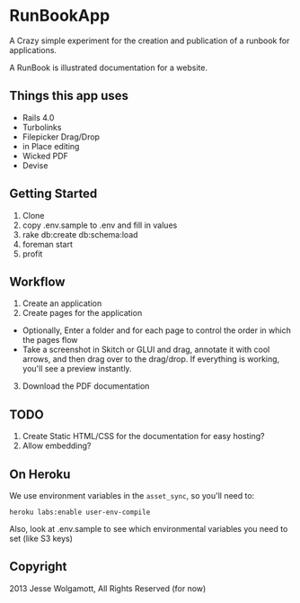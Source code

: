 RunBookApp
==========

A Crazy simple experiment for the creation and publication of a runbook for
applications.

A RunBook is illustrated documentation for a website.

Things this app uses
--------------------

* Rails 4.0
* Turbolinks
* Filepicker Drag/Drop
* in Place editing
* Wicked PDF
* Devise

Getting Started
--------------

1. Clone
2. copy .env.sample to .env and fill in values
3. rake db:create db:schema:load
4. foreman start
5. profit

Workflow
--------

1. Create an application
2. Create pages for the application
* Optionally, Enter a folder and for each page to control the order in which the
  pages flow
* Take a screenshot in Skitch or GLUI and drag, annotate it with cool arrows,
  and then drag over to the drag/drop. If everything is working, you'll see a
  preview instantly.
3. Download the PDF documentation

TODO
----

1. Create Static HTML/CSS for the documentation for easy hosting?
2. Allow embedding?

On Heroku
---------

We use environment variables in the `asset_sync`, so you'll need to:

```
heroku labs:enable user-env-compile
```

Also, look at .env.sample to see which environmental variables you need to set
(like S3 keys)


Copyright
---------

2013 Jesse Wolgamott, All Rights Reserved (for now)
